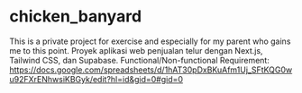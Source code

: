 # chicken_banyard
This is a private project for exercise and especially for my parent who gains me to this point.
Proyek aplikasi web penjualan telur dengan Next.js, Tailwind CSS, dan Supabase.
Functional/Non-functional Requirement: https://docs.google.com/spreadsheets/d/1hAT30pDxBKuAfm1Uj_SFtKQG0wu92FXrENhwsiKBGyk/edit?hl=id&gid=0#gid=0